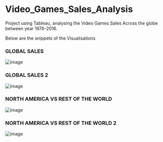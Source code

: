 # Video_Games_Sales_Analysis

Project using Tableau, analysing the Video Games Sales Across the globe between year 1976-2016.

Below are the snippets of the Visualisations

### GLOBAL SALES

![image](https://github.com/ravi-392/Video_Games_Sales_Analysis-Tableau-/assets/122806288/a04daa16-1891-4ef3-9f68-c5e17043f890)

### GLOBAL SALES 2

![image](https://github.com/ravi-392/Video_Games_Sales_Analysis-Tableau-/assets/122806288/2a92a5e8-4e7f-4301-8b61-e609941cb192)

### NORTH AMERICA VS REST OF THE WORLD

![image](https://github.com/ravi-392/Video_Games_Sales_Analysis-Tableau-/assets/122806288/91c2c028-6856-4a29-a35b-f032b5fc6c49)

### NORTH AMERICA VS REST OF THE WORLD 2

![image](https://github.com/ravi-392/Video_Games_Sales_Analysis-Tableau-/assets/122806288/87186b23-3914-4b6e-a53a-42fa4a306a41)
